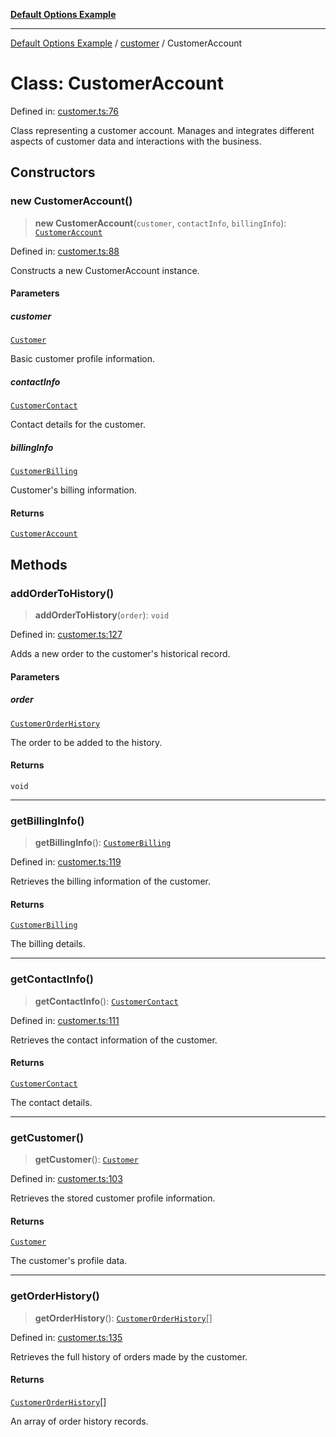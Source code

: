 [**Default Options Example**](../../README.md)

***

[Default Options Example](../../modules.md) / [customer](../README.md) / CustomerAccount

# Class: CustomerAccount

Defined in: [customer.ts:76](https://github.com/typedoc2md/dummy-typescript-api/blob/main/src/customer.ts#L76)

Class representing a customer account.
Manages and integrates different aspects of customer data and interactions with the business.

## Constructors

### new CustomerAccount()

> **new CustomerAccount**(`customer`, `contactInfo`, `billingInfo`): [`CustomerAccount`](CustomerAccount.md)

Defined in: [customer.ts:88](https://github.com/typedoc2md/dummy-typescript-api/blob/main/src/customer.ts#L88)

Constructs a new CustomerAccount instance.

#### Parameters

##### customer

[`Customer`](../interfaces/Customer.md)

Basic customer profile information.

##### contactInfo

[`CustomerContact`](../interfaces/CustomerContact.md)

Contact details for the customer.

##### billingInfo

[`CustomerBilling`](../interfaces/CustomerBilling.md)

Customer's billing information.

#### Returns

[`CustomerAccount`](CustomerAccount.md)

## Methods

### addOrderToHistory()

> **addOrderToHistory**(`order`): `void`

Defined in: [customer.ts:127](https://github.com/typedoc2md/dummy-typescript-api/blob/main/src/customer.ts#L127)

Adds a new order to the customer's historical record.

#### Parameters

##### order

[`CustomerOrderHistory`](../interfaces/CustomerOrderHistory.md)

The order to be added to the history.

#### Returns

`void`

***

### getBillingInfo()

> **getBillingInfo**(): [`CustomerBilling`](../interfaces/CustomerBilling.md)

Defined in: [customer.ts:119](https://github.com/typedoc2md/dummy-typescript-api/blob/main/src/customer.ts#L119)

Retrieves the billing information of the customer.

#### Returns

[`CustomerBilling`](../interfaces/CustomerBilling.md)

The billing details.

***

### getContactInfo()

> **getContactInfo**(): [`CustomerContact`](../interfaces/CustomerContact.md)

Defined in: [customer.ts:111](https://github.com/typedoc2md/dummy-typescript-api/blob/main/src/customer.ts#L111)

Retrieves the contact information of the customer.

#### Returns

[`CustomerContact`](../interfaces/CustomerContact.md)

The contact details.

***

### getCustomer()

> **getCustomer**(): [`Customer`](../interfaces/Customer.md)

Defined in: [customer.ts:103](https://github.com/typedoc2md/dummy-typescript-api/blob/main/src/customer.ts#L103)

Retrieves the stored customer profile information.

#### Returns

[`Customer`](../interfaces/Customer.md)

The customer's profile data.

***

### getOrderHistory()

> **getOrderHistory**(): [`CustomerOrderHistory`](../interfaces/CustomerOrderHistory.md)[]

Defined in: [customer.ts:135](https://github.com/typedoc2md/dummy-typescript-api/blob/main/src/customer.ts#L135)

Retrieves the full history of orders made by the customer.

#### Returns

[`CustomerOrderHistory`](../interfaces/CustomerOrderHistory.md)[]

An array of order history records.
